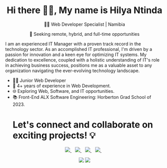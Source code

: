 <p align="center">
  <h1 align='center'>Hi there 👋🏾, My name is Hilya Ntinda</h1> 
  <p align="center"> 👨‍💻 Web Developer Specialist | Namibia </p>
  <p align="center"> 🚀 Seeking remote, hybrid, and full-time opportunities </p>

I am an experienced IT Manager with a proven track record in the technology sector. As an accomplished IT professional, I'm driven by a passion for innovation and a keen eye for optimizing IT systems. My dedication to excellence, coupled with a holistic understanding of IT's role in achieving business success, positions me as a valuable asset to any organization navigating the ever-evolving technology landscape.
- 👨‍💻 Junior Web Developer <br>
- 🌟 4+ years of experience in Web Development. <br>
- 🌐 Exploring Web, Software, and IT opportunities. <br>
- 📚  Front-End ALX Software Engineering: Horberton Grad School of 2023. <br>
    <h1 align="left"> Let's connect and collaborate on exciting projects! 💡 </h1>


<p align='center'>
<a href="https://wa.me/+264813867303?text=Hello Hilya" target="_blank">
  <img src="https://img.shields.io/badge/WHATSAPP-%2325D366.svg?&style=for-the-badge&logo=whatsapp&logoColor=white" />
</a>&nbsp;&nbsp;
<a href="https://twitter.com/tuu_kuku" target="_blank">
  <img src="https://img.shields.io/badge/twitter-%231DA1F2.svg?&style=for-the-badge&logo=twitter&logoColor=white" />
</a>&nbsp;&nbsp;
<a href="https://www.linkedin.com/in/hilya-ntinda-910487143/" target="_blank">
  <img src="https://img.shields.io/badge/linkedin-%230077B5.svg?&style=for-the-badge&logo=linkedin&logoColor=white" />
</a>&nbsp;&nbsp;
<a href="mailto:ntindahilyai@gmail.com" target="_blank">
  <img src="https://img.shields.io/badge/email me-%23D14836.svg?&style=for-the-badge&logo=gmail&logoColor=white" />
</a>&nbsp;&nbsp;
  
  <p align = "center">
  <img src = "https://github-readme-stats.vercel.app/api?username=Hilya02&show_icons=true&theme=tokyonight&line_height=27">
  <img src = "https://github-readme-stats.vercel.app/api/top-langs/?username=Hilya02&theme=tokyonight">
</p>
</p>
 
